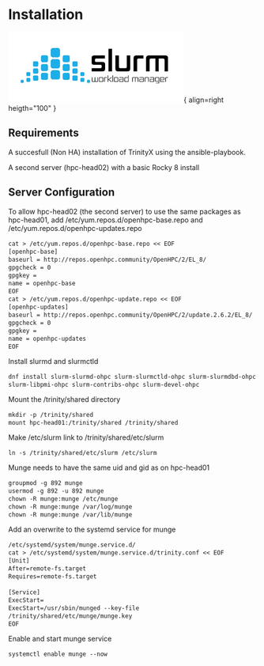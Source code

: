 # Installation

![SLURM Logo](slurm.png){ align=right heigth="100" }

## Requirements

A succesfull (Non HA) installation of TrinityX using the ansible-playbook.

A second server (hpc-head02) with a basic Rocky 8 install

## Server Configuration

To allow hpc-head02 (the second server) to use the same packages as hpc-head01, add /etc/yum.repos.d/openhpc-base.repo and /etc/yum.repos.d/openhpc-updates.repo
```shell
cat > /etc/yum.repos.d/openhpc-base.repo << EOF
[openhpc-base]
baseurl = http://repos.openhpc.community/OpenHPC/2/EL_8/
gpgcheck = 0
gpgkey = 
name = openhpc-base
EOF
cat > /etc/yum.repos.d/openhpc-update.repo << EOF
[openhpc-updates]
baseurl = http://repos.openhpc.community/OpenHPC/2/update.2.6.2/EL_8/
gpgcheck = 0
gpgkey = 
name = openhpc-updates
EOF
```
Install slurmd and slurmctld
```shell
dnf install slurm-slurmd-ohpc slurm-slurmctld-ohpc slurm-slurmdbd-ohpc slurm-libpmi-ohpc slurm-contribs-ohpc slurm-devel-ohpc
```
Mount the /trinity/shared directory
```shell
mkdir -p /trinity/shared
mount hpc-head01:/trinity/shared /trinity/shared
```
Make /etc/slurm link to /trinity/shared/etc/slurm
```shell
ln -s /trinity/shared/etc/slurm /etc/slurm
```
Munge needs to have the same uid and gid as on hpc-head01
```shell
groupmod -g 892 munge
usermod -g 892 -u 892 munge
chown -R munge:munge /etc/munge
chown -R munge:munge /var/log/munge
chown -R munge:munge /var/lib/munge
```
Add an overwrite to the systemd service for munge
```shell
/etc/systemd/system/munge.service.d/
cat > /etc/systemd/system/munge.service.d/trinity.conf << EOF
[Unit]
After=remote-fs.target
Requires=remote-fs.target

[Service]
ExecStart=
ExecStart=/usr/sbin/munged --key-file /trinity/shared/etc/munge/munge.key
EOF
```
Enable and start munge service
```shell
systemctl enable munge --now
```

